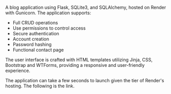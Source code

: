 A blog application using Flask, SQLite3, and SQLAlchemy, hosted on Render with Gunicorn. The application supports:

- Full CRUD operations
- Use permissions to control access
- Secure authentication
- Account creation
- Password hashing
- Functional contact page

The user interface is crafted with HTML templates utilizing Jinja, CSS, Bootstrap and WTForms, providing a responsive and user-friendly experience.

The application can take a few seconds to launch given the tier of Render's hosting. The following is the link.
